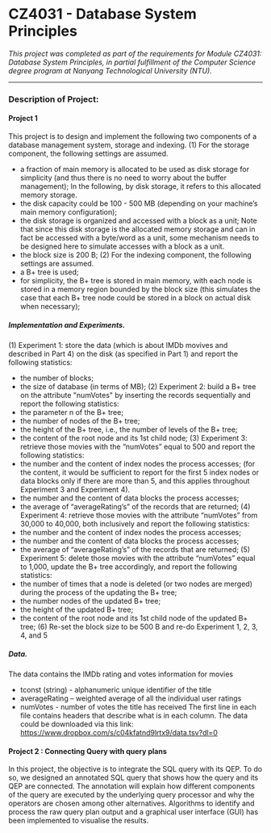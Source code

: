 # CZ4031 - Database System Principles
_This project was completed as part of the requirements for Module CZ4031: Database System Principles, in partial fulfillment of the Computer Science degree program at Nanyang Technological University (NTU)._ <br>
****

### Description of Project:
#### Project 1
This project is to design and implement the following two components of a database management system, storage and indexing.
(1) For the storage component, the following settings are assumed.
- a fraction of main memory is allocated to be used as disk storage for simplicity (and thus there is no need to worry about the buffer management); In the following, by disk storage, it refers to this allocated memory storage.
- the disk capacity could be 100 - 500 MB (depending on your machine’s main memory configuration);
- the disk storage is organized and accessed with a block as a unit; Note that since this disk storage is the allocated memory storage and can in fact be accessed with a byte/word as a unit, some mechanism needs to be designed here to simulate accesses with a block as a unit.
- the block size is 200 B;
(2) For the indexing component, the following settings are assumed.
- a B+ tree is used;
- for simplicity, the B+ tree is stored in main memory, with each node is stored in a memory region bounded by the block size (this simulates the case that each B+ tree node could be stored in a block on actual disk when
necessary);

##### Implementation and Experiments.
(1) Experiment 1: store the data (which is about IMDb movives and described in Part 4) on the disk (as specified in Part 1) and report the following statistics:
- the number of blocks;
- the size of database (in terms of MB);
(2) Experiment 2: build a B+ tree on the attribute "numVotes" by inserting the records sequentially and report the following statistics:
- the parameter n of the B+ tree;
- the number of nodes of the B+ tree;
- the height of the B+ tree, i.e., the number of levels of the B+ tree;
- the content of the root node and its 1st child node;
(3) Experiment 3: retrieve those movies with the “numVotes” equal to 500 and report the following statistics:
- the number and the content of index nodes the process accesses; (for the content, it would be sufficient to report for the first 5 index nodes or data blocks only if there are more than 5, and this applies throughout Experiment 3 and Experiment 4).
- the number and the content of data blocks the process accesses;
- the average of “averageRating’s” of the records that are returned;
(4) Experiment 4: retrieve those movies with the attribute “numVotes” from 30,000 to 40,000, both inclusively and report the following statistics:
- the number and the content of index nodes the process accesses;
- the number and the content of data blocks the process accesses;
- the average of “averageRating’s” of the records that are returned;
(5) Experiment 5: delete those movies with the attribute “numVotes” equal to 1,000, update the B+ tree accordingly, and report the following statistics:
- the number of times that a node is deleted (or two nodes are merged) during the process of the updating the B+ tree;
- the number nodes of the updated B+ tree;
- the height of the updated B+ tree;
- the content of the root node and its 1st child node of the updated B+ tree;
(6) Re-set the block size to be 500 B and re-do Experiment 1, 2, 3, 4, and 5

##### Data. 
The data contains the IMDb rating and votes information for movies
- tconst (string) - alphanumeric unique identifier of the title
- averageRating – weighted average of all the individual user ratings
- numVotes - number of votes the title has received
The first line in each file contains headers that describe what is in each column.
The data could be downloaded via this link:
https://www.dropbox.com/s/c04kfatnd9lrtx9/data.tsv?dl=0

#### Project 2 : Connecting Query with query plans
In this project, the objective is to integrate the SQL query with its QEP. To do so, we designed an annotated SQL query that shows how the query and its QEP are connected. The annotation will explain how different components of the query are executed by the underlying query processor and why the operators are chosen among other alternatives. Algorithms to identify and process the raw query plan output and a graphical user interface (GUI) has been implemented to visualise the results.
